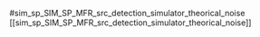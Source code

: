 #sim_sp_SIM_SP_MFR_src_detection_simulator_theorical_noise
[[sim_sp_SIM_SP_MFR_src_detection_simulator_theorical_noise]]
